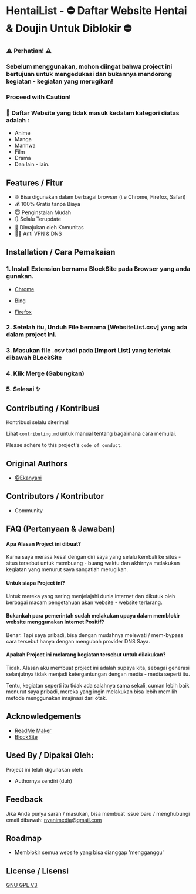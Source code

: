 
# HentaiList - ⛔ Daftar Website Hentai & Doujin Untuk Diblokir ⛔

### ⚠ Perhatian! ⚠
### Sebelum menggunakan, mohon diingat bahwa project ini bertujuan untuk mengedukasi dan bukannya mendorong kegiatan - kegiatan yang merugikan!
### Proceed with Caution!

### 🌟 Daftar Website yang tidak masuk kedalam kategori diatas adalah :

- Anime
- Manga
- Manhwa
- Film
- Drama
- Dan lain - lain.





## Features / Fitur

- 🌐 Bisa digunakan dalam berbagai browser (i.e Chrome, Firefox, Safari)
- 💰 100% Gratis tanpa Biaya
- 😇 Penginstalan Mudah
- 🔃 Selalu Terupdate
- 🤼 Dimajukan oleh Komunitas
- 🕵️‍♂️ Anti VPN & DNS





## Installation / Cara Pemakaian

### 1. Install Extension bernama BlockSite pada Browser yang anda gunakan.

- [Chrome](https://chrome.google.com/webstore/detail/blocksite-block-websites/eiimnmioipafcokbfikbljfdeojpcgbh)

- [Bing](https://addons.mozilla.org/en-US/firefox/addon/blocksite/)

- [Firefox](https://addons.mozilla.org/en-US/firefox/addon/blocksite/)


### 2. Setelah itu, Unduh File bernama [WebsiteList.csv] yang ada dalam project ini.

### 3. Masukan file .csv tadi pada [Import List] yang terletak dibawah BLockSite

### 4. Klik Merge (Gabungkan)

### 5. Selesai ✨
## Contributing / Kontribusi

Kontribusi selalu diterima!

Lihat `contributing.md` untuk manual tentang bagaimana cara memulai.

Please adhere to this project's `code of conduct`.


## Original Authors

- [@Ekanyani](https://www.github.com/ekanyani)

## Contributors / Kontributor
- Community


## FAQ (Pertanyaan & Jawaban)

#### Apa Alasan Project ini dibuat?

Karna saya merasa kesal dengan diri saya yang selalu kembali ke situs - situs tersebut untuk membuang - buang waktu dan akhirnya melakukan kegiatan yang menurut saya sangatlah merugikan.

#### Untuk siapa Project ini?

Untuk mereka yang sering menjelajahi dunia internet dan dikutuk oleh berbagai macam pengetahuan akan website - website terlarang.

#### Bukankah para pemerintah sudah melakukan upaya dalam memblokir website menggunakan Internet Positif?

Benar. Tapi saya pribadi, bisa dengan mudahnya melewati / mem-bypass cara tersebut hanya dengan mengubah provider DNS Saya.

#### Apakah Project ini melarang kegiatan tersebut untuk dilakukan?

Tidak. Alasan aku membuat project ini adalah supaya kita, sebagai generasi selanjutnya tidak menjadi ketergantungan dengan media - media seperti itu.

Tentu, kegiatan seperti itu tidak ada salahnya sama sekali, cuman lebih baik menurut saya pribadi, mereka yang ingin melakukan bisa lebih memilih metode menggunakan imajinasi dari otak.




## Acknowledgements

 - [ReadMe Maker](https://github.com/sponsors/octokatherine?o=esb)
 - [BlockSite](https://blocksite.co/)


## Used By / Dipakai Oleh:

Project ini telah digunakan oleh:

- Authornya sendiri (duh)


## Feedback

Jika Anda punya saran / masukan, bisa membuat issue baru / menghubungi email dibawah:
nyanimedia@gmail.com


## Roadmap

- Memblokir semua website yang bisa dianggap 'mengganggu'


## License / Lisensi

[GNU GPL V3](https://www.gnu.org/licenses/gpl-3.0.en.html)
